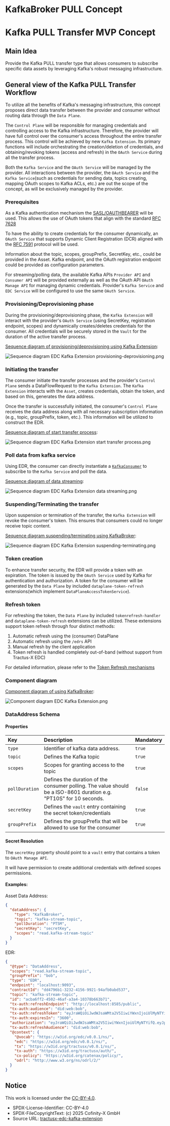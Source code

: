 # KafkaBroker PULL Concept
# Kafka PULL Transfer MVP Concept

## Main Idea
Provide the Kafka PULL transfer type that allows consumers to subscribe specific data assets by leveraging Kafka's robust messaging infrastructure.

## General view of the Kafka PULL Transfer Workflow
To utilize all the benefits of Kafka's messaging infrastructure, this concept proposes direct data transfer between
the provider and consumer without routing data through the `Data Plane`.

The `Control Plane` will be responsible for managing credentials and controlling access to the Kafka infrastructure.
Therefore, the provider will have full control over the consumer's access throughout the entire transfer process.
This control will be achieved by new `Kafka Extension`.
Its primary functions will include orchestrating the creation/deletion of credentials, and obtaining/revoking
tokens (access and refresh) in the `OAuth Service` during all the transfer process.

Both the `Kafka Service` and the `OAuth Service` will be managed by the provider.
All interactions between the provider, the `OAuth Service` and the `Kafka Service`(such as credentials for sending data,
topics creating, mapping OAuth scopes to Kafka ACLs, etc.) are out the scope of the concept, as will be exclusively managed by the provider.

### Prerequisites
As a Kafka authentication mechanism the [SASL/OAUTHBEARER](https://kafka.apache.org/documentation/#security_sasl_oauthbearer) will be used.
This allows the use of OAuth tokens that align with the standard [RFC 7628](https://datatracker.ietf.org/doc/html/rfc7628)

To have the ability to create credentials for the consumer dynamically, an  `OAuth Service` that supports
Dynamic Client Registration (DCR) aligned with the [RFC 7591](https://datatracker.ietf.org/doc/html/rfc7591) protocol will be used.

Information about the topic, scopes, groupPrefix, SecretKey, etc., could be provided in the Asset.
Kafka endpoint, and the OAuth registration endpoint could be provided as configuration parameters.

For streaming/polling data, the available Kafka APIs `Provider API` and `Consumer API` will be provided externally
as well as the OAuth API  `OAuth Manage API` for managing dynamic credentials.
Provider's `Kafka Service` and `EDC Service` will be configured to use the same `OAuth Service`.

### Provisioning/Deprovisioning phase
During the provisioning/deprovisioning phase, the `Kafka Extension` will interact with the provider's `OAuth Service`
(using SecretKey, registration endpoint, scopes) and dynamically creates/deletes credentials for the consumer.
All credentials will be securely stored in the `Vault` for the duration of the active transfer process.

[Sequence diagram of provisioning/deprovisioning using Kafka Extension](puml/Sequence%20diagram%20EDC%20Kafka%20Extension%20provisioning-deprovisioning.puml):

![Sequence diagram EDC Kafka Extension provisioning-deprovisioning.png](png/Sequence%20diagram%20EDC%20Kafka%20Extension%20provisioning-deprovisioning.png)

### Initiating the transfer
The consumer initiate the transfer processes and the provider's `Control Plane` sends a DataFlowRequest to the `Kafka Extension`.
The `Kafka Extension` interacts with the `Asset`, creates credentials, obtain the token, and based on this, generates the data address.

Once the transfer is successfully initiated, the consumer's `Control Plane` receives the data address along with all necessary
subscription information (e.g., topic, groupPrefix, token, etc.). This information will be utilized to construct the EDR.

[Sequence diagram of start transfer process](puml/Sequence%20diagram%20EDC%20Kafka%20Extension%20start%20transfer%20process.puml):

![Sequence diagram EDC Kafka Extension start transfer process.png](png/Sequence%20diagram%20EDC%20Kafka%20Extension%20start%20transfer%20process.png)

### Poll data from kafka service
Using EDR, the consumer can directly instantiate a [`KafkaConsumer`](https://kafka.apache.org/37/javadoc/org/apache/kafka/clients/consumer/KafkaConsumer.html)
to subscribe to the `Kafka Service` and poll the data.

[Sequence diagram of data streaming](puml/Sequence%20diagram%20EDC%20Kafka%20Extension%20data%20streaming.puml):

![Sequence diagram EDC Kafka Extension data streaming.png](png/Sequence%20diagram%20EDC%20Kafka%20Extension%20data%20streaming.png)

### Suspending/Terminating the transfer
Upon suspension or termination of the transfer, the `Kafka Extension` will revoke the consumer's token.
This ensures that consumers could no longer receive topic content.

[Sequence diagram suspending/terminating using KafkaBroker](puml/Sequence%20diagram%20EDC%20Kafka%20Extension%20suspending-terminating.puml):

![Sequence diagram EDC Kafka Extension suspending-terminating.png](png/Sequence%20diagram%20EDC%20Kafka%20Extension%20suspending-terminating.png)

### Token creation
To enhance transfer security, the EDR will provide a token with an expiration.
The token is issued by the `OAuth Service` used by Kafka for authentication and authorization.
A token for the consumer will be generated by the `Data Plane` by included `dataplane-token-refresh` extensions(which implement `DataPlaneAccessTokenService`).

### Refresh token
For refreshing the token, the `Data Plane` by included `tokenrefresh-handler` and `dataplane-token-refresh` extensions can be utilized.
These extensions support token refresh through four distinct methods:
1) Automatic refresh using the (consumer) DataPlane
2) Automatic refresh using the `/edrs` API
3) Manual refresh by the client application
4) Token refresh is handled completely out-of-band (without support from Tractus-X EDC)

For detailed information, please refer to the [Token Refresh mechanisms](https://github.com/eclipse-tractusx/tractusx-edc/blob/main/docs/development/dataplane-signaling/tx-signaling.extensions.md)

### Component diagram
[Component diagram of using KafkaBroker](puml/Component%20diagram%20EDC%20Kafka%20Extension.puml):

![Component diagram EDC Kafka Extension.png](png/Component%20diagram%20EDC%20Kafka%20Extension.png)

### DataAddress Schema

#### Properties

| Key                       | Description                                                                                                        | Mandatory |
|:--------------------------|:-------------------------------------------------------------------------------------------------------------------|-----------|
| `type`                    | Identifier of kafka data address.                                                                                  | `true`    |
| `topic`                   | Defines the Kafka topic                                                                                            | `true`    |
| `scopes`                  | Scopes for granting access to the topic                                                                            | `true`    |
| `pollDuration`            | Defines the duration of the consumer polling. The value should be a ISO-8601 duration e.g. "PT10S" for 10 seconds. | `false`   |
| `secretKey`               | Defines the `vault` entry containing the secret token/credentials                                                  | `true`    |
| `groupPrefix`             | Defines the groupPrefix that will be allowed to use for the consumer                                               | `true`    |


#### Secret Resolution

The `secretKey` property should point to a `vault` entry that contains a token to `OAuth Manage API`.

It will have permission to create additional credentials with defined scopes permissions.

#### Examples:

Asset Data Address:
```json
{
  "dataAddress": {
    "type": "KafkaBroker",
    "topic": "kafka-stream-topic",
    "pollDuration": "PT5M",
    "secretKey": "secretKey",
    "scopes": "read.kafka-stream-topic"
  }
}
```

EDR:
```json
{
  "@type": "DataAddress", 
  "scopes": "read.kafka-stream-topic",
  "groupPrefix": "bob",
  "type": "EDR",
  "endpoint": "localhost:9093",
  "contractId": "dd4796b1-3232-4156-9921-94afb0abd537",
  "topic": "kafka-stream-topic",
  "id": "acba6ff2-4502-46af-a3a4-10378b663b71", 
  "tx-auth:refreshEndpoint": "http://localhost:8585/public",
  "tx-auth:audience": "did:web:bob",
  "tx-auth:refreshToken": "eyJraWQiOiJwdWJsaWMta2V5IiwiYWxnIjoiUlMyNTYifQ.eyJleHAiOjE3MzgyMzQyNzcsImlhdCI6MTczODIzMDY3NywianRpIjoiMjA1MjY4ODAtN2VmYy00MjZmLTg4MDgtNzNmNTExYjdmYTg5In0.HpNKMHOmIqdec7AwCWewpD1etpI5h6_Wat6Y0qCq3ANs9eDwZHoiKF7iGJyqm7a6Dj7Qu3R4ryQtOHtze9bcE9Tx6A3APeuwuH9bckCgvEQQjKobwWJBzc6ju-V7Ru3p8Z25J8K70Me8PYgacbsHGM2MMrWcJv-vDsC5UlNJdkE7jA8JujhhRKX6NRN02C4LS3rPF3Gj8W_taiRCQqFhF91UtkoKH1VIKhzOSkJIVsy-smbTPBmvcGBIn4v5BwGR6UNbATFEDuT4-LXPtYhogkGAlgwidSAG6yWdzboRgMSxcxtXdu_FBVL7Rv-fm75kFn1_a4Qgcev_K9n2XcnB-SRxeil3zvUvBJ_G7_cyielaSds4hsmJHVs-UJ3trOP4KUir-KWf_l71vg0Ywb8Lb2gdmOph6qHL33TTTtWHQJyFguat0aHqUindzBbFPaj-UrIfVnRA4dwDHPPEbyWLt_6-tMx8ABGyai5WQYyy0AQTfbdSGJ_AGrSNq4g-aJRw",
  "tx-auth:expiresIn": "3600",
  "authorization": "eyJraWQiOiJwdWJsaWMta2V5IiwiYWxnIjoiUlMyNTYifQ.eyJpc3MiOiJhbm9ueW1vdXMiLCJhdWQiOiJib2IiLCJzdWIiOiJhbm9ueW1vdXMiLCJleHAiOjE3MzgyMzQyNzcsImlhdCI6MTczODIzMDY3NywianRpIjoiOWQ1ZTZmZGUtNmRjYi00YTExLWIwNGUtYzM1MWU0MTliNDkyIn0.YLMKy-anorv90rxtMbRrgZYCOM-bdu6UzBZqiCqYr9TTRetWGxb3IayVnJ1mwekBsx8UaZQNU7fQTc82mEtpOmtbSbxJCgY21hW4SWXXe8MkNCoZj4WMDaR8_lYxoU3LWAujjWfWF4cwUAR6hMDuc3J-xheKbI4bYCjodjXdYXmNXETUK8Q3_6q7wtla3av-cyfjxExaEPAmw5pjCBXxONVDe1YXxV8CHcVcQMuqFKoPXh-WL6aSEHHbNFR4NeLh3e0NKQRcbsyzeoujiASkDZDSkOXqJEJ6JRByDXyQetVEZ31n073BBMJf1Y6Dcp7mgnJ1o00R9xIhHBcDbtT2U0bYi8Zmjq2FQLrJjDKsZ9VwGcWDQs1b1DrfgkUNrvLSjOPQMCn2XZGhD50ikdMpVQbU_u6gY3_bK7TnXVornYpT_0YurPB4ttWkMEC-hGXKUnO7zmvp6ZqdirbLGpzQV-WV4MYA1hVx2QAt-C2hMwqByu3U9qOTP8ns2G_HFBLj",
  "tx-auth:refreshAudience": "did:web:bob",
  "@context": {
    "@vocab": "https://w3id.org/edc/v0.0.1/ns/",
    "edc": "https://w3id.org/edc/v0.0.1/ns/",
    "tx": "https://w3id.org/tractusx/v0.0.1/ns/",
    "tx-auth": "https://w3id.org/tractusx/auth/",
    "cx-policy": "https://w3id.org/catenax/policy/",
    "odrl": "http://www.w3.org/ns/odrl/2/"
  }
}
```

## Notice

This work is licensed under the [CC-BY-4.0](https://creativecommons.org/licenses/by/4.0/legalcode).

- SPDX-License-Identifier: CC-BY-4.0
- SPDX-FileCopyrightText: (c) 2025 Cofinity-X GmbH
- Source URL: [tractusx-edc-kafka-extension](https://github.com/eclipse-tractusx/tractusx-edc-kafka-extension)
